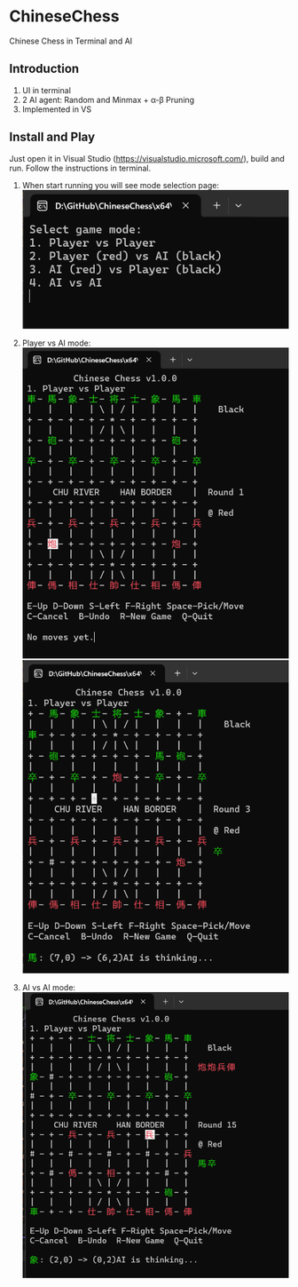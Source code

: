 # ChineseChess
Chinese Chess in Terminal and AI

## Introduction

1. UI in terminal
2. 2 AI agent: Random and Minmax + α-β Pruning
3. Implemented in VS

## Install and Play

Just open it in Visual Studio (https://visualstudio.microsoft.com/), build and run.
Follow the instructions in terminal.

1. When start running you will see mode selection page:
    ![](./resources/1.png)

2. Player vs AI mode:
    ![](./resources/2.png)
    ![](./resources/3.png)

3. AI vs AI mode:
    ![](./resources/aivsai.png)
